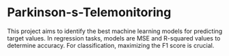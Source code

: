 # Parkinson-s-Telemonitoring
This project aims to identify the best machine learning models for predicting target values. In regression tasks, models are MSE and R-squared values to determine accuracy. For classification, maximizing the F1 score is crucial. 
